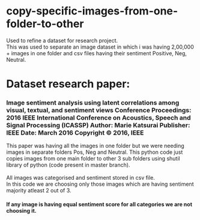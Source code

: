 # copy-specific-images-from-one-folder-to-other
Used to refine a dataset for research project.
</br>
This was used to separate an image dataset in which i was having 2,00,000 + images in one folder and csv files having their sentiment Positive, Neg, Neutral.

# Dataset research paper: 
<h3>
Image sentiment analysis using latent correlations among visual, textual, and sentiment views
Conference Proceedings: 2016 IEEE International Conference on Acoustics, Speech and Signal Processing (ICASSP)
Author: Marie Katsurai
Publisher: IEEE
Date: March 2016
Copyright © 2016, IEEE
</h3>

This paper was having all the images in one folder but we were needing images in separate folders Pos, Neg and Neutral. This python code just copies images from one main folder to other 3 sub folders using shutil library of python (code present in master branch).
</br>
</br>
All images was categorised and sentiment stored in csv file.
</br>
In this code we are choosing only those images which are having sentiment majority atleast 2 out of 3. 
</br>
<h4>If any image is having equal sentiment score for all categories we are not choosing it.</h4> 
